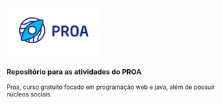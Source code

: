 # <img src="github/proa-logo.png" alt="Logo PROA" width="220px"/>
<h3>Repositório para as atividades do PROA </h3>

Proa, curso gratuito focado em programação web e java, além de possuir núcleos sociais.
